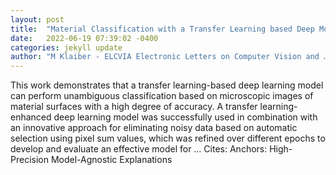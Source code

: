 ```yaml
---
layout: post
title:  "Material Classification with a Transfer Learning based Deep Model on an imbalanced Dataset using an epochal Deming-Cycle-Methodology"
date:   2022-06-19 07:39:02 -0400
categories: jekyll update
author: "M Klaiber - ELCVIA Electronic Letters on Computer Vision and …, 2022"
---
```

This work demonstrates that a transfer learning-based deep learning model can perform unambiguous classification based on microscopic images of material surfaces with a high degree of accuracy. A transfer learning-enhanced deep learning model was successfully used in combination with an innovative approach for eliminating noisy data based on automatic selection using pixel sum values, which was refined over different epochs to develop and evaluate an effective model for …
Cites: ‪Anchors: High-Precision Model-Agnostic Explanations‬  